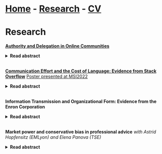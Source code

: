 # [Home](./index.html)  -  [Research](./research.html)  -  [CV](./CVlatest.pdf)<!-- - [Bio](./bio.html)-->

# Research

**[Authority and Delegation in Online Communities](./JMP.pdf)**  
<details>
  <summary style="font-size:14px"><b>Read abstract</b></summary>
  
<p style="font-size:14px">  
Many online platforms rely on user-generated content and need to incentivize free effort. In this paper, I investigate if users provide more and better quality contributions when endowed with more autonomy over actions. Using a dynamic discrete choice model, I show that control rights have positive marginal value that is heterogeneous across different types of users, where types are ex-ante identifiable by the platform. I simulate counterfactuals with different delegation designs. Results show that the platform would lose an important share of production and quality of content in absence of delegation, specifically due to the responses of certain groups of users.
</p>
</details>
<br/>

**[Communication Effort and the Cost of Language: Evidence from Stack Overflow](./Communication_effort_and_the_cost_of_language_Bregolin.pdf)**
  [Poster presented at MSI2022](./Poster_JacopoBregolin.pdf)
<details>
  <summary style="font-size:14px"><b>Read abstract</b></summary>
 
<p style="font-size:14px"> 
The transmission of information is crucial for productivity and growth, but language differences may limit its effectiveness. In this paper, I empirically investigate how much communication effort is affected by the exogenous cost of language, and investigate the trade-off faced by knowledge platforms in implementing their website in multiple languages. I exploit the introduction of websites for languages different from English on a question-and-answering platform and compare the behavior of non-English speaking users before and after the introduction. Results show that the quality of communication improves by more than 24% when writers use their first language, rather than English, and answers are 7% more likely to solve the questioner's problem, a 20% increase from baseline. In addition, the size of the effect is complementary to incentives and the questioner's effort. With the introduction of other languages, the community size increases, but the quality of the contribution of the new joiners is lower. Finally, information is more dispersed. These results show a non-trivial trade-off between one and multiple languages for knowledge platforms.
</p>
</details>
<br/>

**Information Transmission and Organizational Form: Evidence from the Enron Corporation**
<details>
  <summary style="font-size:14px"><b>Read abstract</b></summary>

<p style="font-size:14px"> 
Organizational design is often meant to reduce inefficiencies in information transmissions within the organization. Building on the theoretical predictions of Crémer, Garicano, and Prat (2007), I exploit data from the Enron scandal to study how employees' language and communication depend on the hierarchy structure. I match a large database of emails from employees of the Enron corporation with data recovering the position in the company, obtaining a panel of 1557 employees. I find that workers in higher positions of the hierarchy use larger vocabularies and broader languages, but more specialized messages. Results support the hypothesis that higher-ranked employees adopt, in the communication network, a role of intermediation between specialized divisions, while lower-ranked employees may be the collectors of information.
</p>
</details>
<br/>

**Market power and conservative bias in professional advice** *with Astrid Hopfensitz (EMLyon) and Elena Panova (TSE)* 
<details>
  <summary style="font-size:14px"><b>Read abstract</b></summary>

<p style="font-size:14px"> 
A sizable literature on reputational cheap-talk suggests that professional advisors may confirm the common priors regardless of their true opinion, so as to appear "smart" and thereby increase the future demand for advice. We run an experiment to investigate whether- and to which extent confirming the common priors helps increasing demand for advice and whether- and how the answer depends on adviser market power.
</p>
</details>
